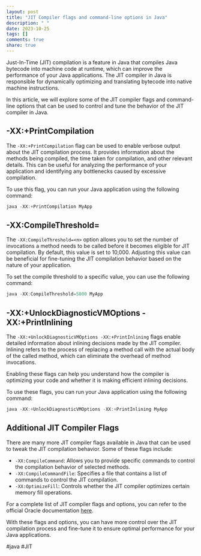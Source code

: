 ```yaml
---
layout: post
title: "JIT Compiler flags and command-line options in Java"
description: " "
date: 2023-10-25
tags: []
comments: true
share: true
---
```


Just-In-Time (JIT) compilation is a feature in Java that compiles Java bytecode into machine code at runtime, which can improve the performance of your Java applications. The JIT compiler in Java is responsible for dynamically optimizing and translating bytecode into native machine instructions.

In this article, we will explore some of the JIT compiler flags and command-line options that can be used to control and tune the behavior of the JIT compiler in Java.

## -XX:+PrintCompilation

The `-XX:+PrintCompilation` flag can be used to enable verbose output about the JIT compilation process. It provides information about the methods being compiled, the time taken for compilation, and other relevant details. This can be useful for analyzing the performance of your application and identifying any bottlenecks caused by excessive compilation.

To use this flag, you can run your Java application using the following command:

```java
java -XX:+PrintCompilation MyApp
```

## -XX:CompileThreshold=<n>

The `-XX:CompileThreshold=<n>` option allows you to set the number of invocations a method needs to be called before it becomes eligible for JIT compilation. By default, this value is set to 10,000. Adjusting this value can be beneficial for fine-tuning the JIT compilation behavior based on the nature of your application.

To set the compile threshold to a specific value, you can use the following command:

```java
java -XX:CompileThreshold=5000 MyApp
```

## -XX:+UnlockDiagnosticVMOptions -XX:+PrintInlining

The `-XX:+UnlockDiagnosticVMOptions -XX:+PrintInlining` flags enable detailed information about inlining decisions made by the JIT compiler. Inlining refers to the process of replacing a method call with the actual body of the called method, which can eliminate the overhead of method invocations.

Enabling these flags can help you understand how the compiler is optimizing your code and whether it is making efficient inlining decisions.

To use these flags, you can run your Java application using the following command:

```java
java -XX:+UnlockDiagnosticVMOptions -XX:+PrintInlining MyApp
```

## Additional JIT Compiler Flags

There are many more JIT compiler flags available in Java that can be used to tweak the JIT compilation behavior. Some of these flags include:

- `-XX:CompileCommand`: Allows you to provide specific commands to control the compilation behavior of selected methods.
- `-XX:CompileCommandFile`: Specifies a file that contains a list of commands to control the JIT compilation.
- `-XX:OptimizeFill`: Controls whether the JIT compiler optimizes certain memory fill operations.

For a complete list of JIT compiler flags and options, you can refer to the official Oracle documentation [here](https://docs.oracle.com/en/java/javase/11/vm/compiler-white-paper-table-contents.html).

With these flags and options, you can have more control over the JIT compilation process and fine-tune it to ensure optimal performance for your Java applications.

#java #JIT